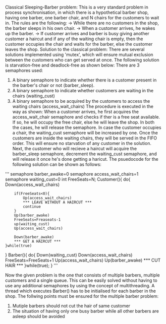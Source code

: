 
Classical Sleeping-Barber problem:
This is a very standard problem in process synchronisation, in which there is a hypothetical barber shop,
having one barber, one barber chair, and N chairs for the customers to wait in.
The rules are the following:
-> While there are no customers in the shop, the barber sleeps in his own chair.
-> When a customer arrives, he wakes up the barber.
-> If customer arrives and barber is busy giving another customer a haircut and if any of the
waiting chair is empty, then the customer occupies the chair and waits for the barber, else the
customer leaves the shop.
Solution to the classical problem:
There are several solutions implemented using 'mutex', which will ensure mutual exclusion between
the customers who can get served at once. The following solution is starvation-free and deadlock-free
as shown below:
There are 3 semaphores used:
1) A binary semaphore to indicate whether there is a customer present in the barber's chair or not (barber_sleep).
2) A binary semaphore to indicate whether customers are waiting in the chairs (waiting_cust)
3) A binary semaphore to be acquired by the customers to access the waiting chairs (access_wait_chairs)
The procedure is executed in the way as shown:
When a customer arrives, he first acquires the access_wait_chair semaphore and checks if ther is a free seat available.
If so, he will occupy the free chair, else he will leave the shop. In both the cases, he will release the semaphore.
In case the customer occupies a chair, the waiting_cust semaphore will be increased by one.
Once the customers are inside the waiting chairs, they will be served in the FIFO order. This will ensure no starvation of
any customer in the solution. Next, the customer who will recieve a haircut will acquire the barber_sleep semaphore, decrement the
waiting_cust semaphore, and will release it once he's done getting a haricut.
The psuedocode for the following solution can be shown as follows:

'''
semaphore barber_awake=0 
semaphore access_wait_chairs=1 
semaphore waiting_cust=0 
int FreeSeats=N;
Customer(){
    do{
        Down(access_wait_chairs)
        
        if(FreeSeats<0){
            Up(access_wait_chairs)
            *** LEAVE WITHOUT A HAIRCUT ***
            continue
        }
        Up(barber_awake)
        FreeSeats=Freaseats-1 
        up(waiting_cust) 
        Up(access_wait_chairs) 
        
        Down(barber_awake) 
        *** GET A HAIRCUT ***
    }while(true)
}
Barber(){
    do{
        Down(waiting_cust)
        Down(access_wait_chairs)  
        FreeSeats=FreeSeats+1
        Up(access_wait_chairs) 
        Up(barber_awake)
        *** CUT HAIR ***
    }while(true);
}
'''

Now the given problem is the one that consists of multiple barbers, multiple customers and a single queue.
This can be easily solved without having to use any additional semaphores by using the concept of multithreading.
A thread which executes Barber() has to be initialised for each barber in the shop.
The follwing points must be ensured for the multiple barber problem:
1) Mutiple barbers should not cut the hair of same customer
2) The situation of having only one busy barber while all other barbers are asleep should be avoided
